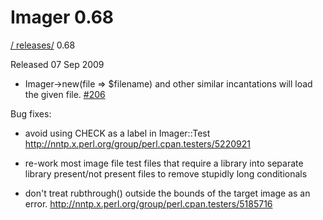 # Imager 0.68

[ / ](..) [releases/](./) 0.68

Released 07 Sep 2009

 - Imager->new(file => $filename) and other similar incantations will load the given file. [#206](https://github.com/tonycoz/imager/issues/206)

Bug fixes:

 - avoid using CHECK as a label in Imager::Test http://nntp.x.perl.org/group/perl.cpan.testers/5220921

 - re-work most image file test files that require a library into separate library present/not present files to remove stupidly long conditionals

 - don't treat rubthrough() outside the bounds of the target image as an error. http://nntp.x.perl.org/group/perl.cpan.testers/5185716